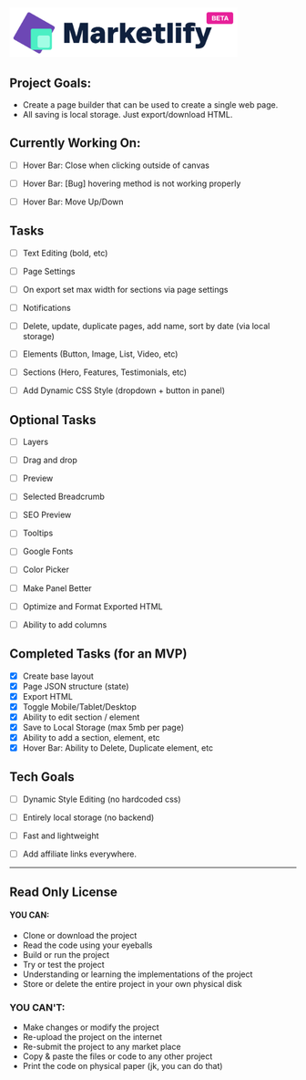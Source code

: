 <img src="/public/images/logo.png" width="400" />

## Project Goals:

- Create a page builder that can be used to create a single web page.
- All saving is local storage. Just export/download HTML.

## Currently Working On:

- [ ] Hover Bar: Close when clicking outside of canvas
- [ ] Hover Bar: [Bug] hovering method is not working properly
- [ ] Hover Bar: Move Up/Down


## Tasks

- [ ] Text Editing (bold, etc)
- [ ] Page Settings
- [ ] On export set max width for sections via page settings
- [ ] Notifications
- [ ] Delete, update, duplicate pages, add name, sort by date (via local storage)
- [ ] Elements (Button, Image, List, Video, etc)
- [ ] Sections (Hero, Features, Testimonials, etc)
- [ ] Add Dynamic CSS Style (dropdown + button in panel)


## Optional Tasks

- [ ] Layers
- [ ] Drag and drop 
- [ ] Preview
- [ ] Selected Breadcrumb
- [ ] SEO Preview
- [ ] Tooltips
- [ ] Google Fonts
- [ ] Color Picker
- [ ] Make Panel Better
- [ ] Optimize and Format Exported HTML
- [ ] Ability to add columns


## Completed Tasks (for an MVP)

- [x] Create base layout
- [x] Page JSON structure (state)
- [x] Export HTML
- [x] Toggle Mobile/Tablet/Desktop
- [x] Ability to edit section / element
- [x] Save to Local Storage (max 5mb per page)
- [x] Ability to add a section, element, etc
- [x] Hover Bar: Ability to Delete, Duplicate element, etc

## Tech Goals

- [ ] Dynamic Style Editing (no hardcoded css)
- [ ] Entirely local storage (no backend)
- [ ] Fast and lightweight
- [ ] Add affiliate links everywhere.


---

## Read Only License

#### YOU CAN:
- Clone or download the project
- Read the code using your eyeballs
- Build or run the project
- Try or test the project
- Understanding or learning the implementations of the project
- Store or delete the entire project in your own physical disk

### YOU CAN'T:
- Make changes or modify the project
- Re-upload the project on the internet
- Re-submit the project to any market place
- Copy & paste the files or code to any other project
- Print the code on physical paper (jk, you can do that)